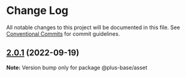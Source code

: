 # Change Log

All notable changes to this project will be documented in this file.
See [Conventional Commits](https://conventionalcommits.org) for commit guidelines.

## [2.0.1](http://tfs.1st.co.com/tfs/Plus/PayamGostarFront/_git/PlusBase/compare/v1.14.8...v2.0.1) (2022-09-19)

**Note:** Version bump only for package @plus-base/asset
